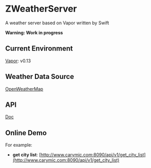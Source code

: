 # ZWeatherServer
A weather server based on Vapor written by Swift

**Warning: Work in progress**

## Current Environment

[Vapor](https://github.com/qutheory/vapor): v0.13

## Weather Data Source

[OpenWeatherMap](http://openweathermap.org/api)

## API

[Doc](Doc/README.md)

## Online Demo

For example:

* **get city list**: [http://www.carymic.com:8090/api/v1/get_city_list](http://www.carymic.com:8090/api/v1/get_city_list)
